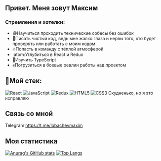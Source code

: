 ## Привет. Меня зовут Максим

### Стремления и хотелки:
* :smile:Научиться проходить технические собесы без ошибок
* :pill:Писать чистый код, ведь мне жалко глаза и нервы того, кто будет проверять или работать с моим кодом
* :fire:Попасть в команду с тёплой атмосферой
* :atom:Углубиться в  React и Redux
* :beer:Изучить TypeScript
* :fist:Погрузиться в боевые реалии работы над проектом

## :hammer:Мой стек:
![React](https://img.shields.io/badge/react-%23323330.svg?style=for-the-badge&logo=react&logoColor=#60dbfd)
![JavaScript](https://img.shields.io/badge/javascript-%23323330.svg?style=for-the-badge&logo=javascript&logoColor=%23F7DF1E)
![Redux](https://img.shields.io/badge/redux-%23323330.svg?style=for-the-badge&logo=redux&logoColor=#7e42c4)
![HTML5](https://img.shields.io/badge/html5-%23E34F26.svg?style=for-the-badge&logo=html5&logoColor=white)
![CSS3](https://img.shields.io/badge/css3-%231572B6.svg?style=for-the-badge&logo=css3&logoColor=white)
Скудненько, но я это исправляю

## Связь со мной
Telegram https://t.me/lobachevmaxim

## Моя статистика
[![Anurag's GitHub stats](https://github-readme-stats.vercel.app/api?username=DizZer0&layout=compact&theme=tokyonight)](https://github.com/anuraghazra/github-readme-stats)
[![Top Langs](https://github-readme-stats.vercel.app/api/top-langs/?username=DizZer0&layout=compact&theme=tokyonight)](https://github.com/anuraghazra/github-readme-stats)
